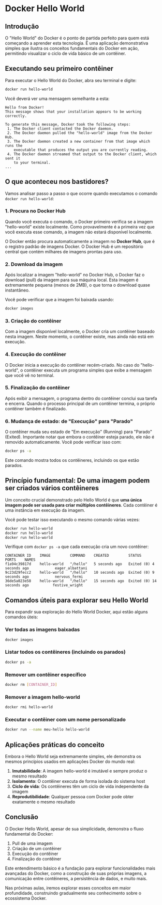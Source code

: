 # Docker Hello World

## Introdução

O "Hello World" do Docker é o ponto de partida perfeito para quem está começando a aprender esta tecnologia. É uma aplicação demonstrativa simples que ilustra os conceitos fundamentais do Docker em ação, permitindo visualizar o ciclo de vida básico de um contêiner.

## Executando seu primeiro contêiner

Para executar o Hello World do Docker, abra seu terminal e digite:

```bash
docker run hello-world
```

Você deverá ver uma mensagem semelhante a esta:

```
Hello from Docker!
This message shows that your installation appears to be working correctly.

To generate this message, Docker took the following steps:
 1. The Docker client contacted the Docker daemon.
 2. The Docker daemon pulled the "hello-world" image from the Docker Hub.
 3. The Docker daemon created a new container from that image which runs the
    executable that produces the output you are currently reading.
 4. The Docker daemon streamed that output to the Docker client, which sent it
    to your terminal.
...
```

## O que aconteceu nos bastidores?

Vamos analisar passo a passo o que ocorre quando executamos o comando `docker run hello-world`:

### 1. Procura no Docker Hub

Quando você executa o comando, o Docker primeiro verifica se a imagem "hello-world" existe localmente. Como provavelmente é a primeira vez que você executa esse comando, a imagem não estará disponível localmente.

O Docker então procura automaticamente a imagem no **Docker Hub**, que é o registro padrão de imagens Docker. O Docker Hub é um repositório central que contém milhares de imagens prontas para uso.

### 2. Download da imagem

Após localizar a imagem "hello-world" no Docker Hub, o Docker faz o download (pull) da imagem para sua máquina local. Esta imagem é extremamente pequena (menos de 2MB), o que torna o download quase instantâneo.

Você pode verificar que a imagem foi baixada usando:

```bash
docker images
```

### 3. Criação do contêiner

Com a imagem disponível localmente, o Docker cria um contêiner baseado nesta imagem. Neste momento, o contêiner existe, mas ainda não está em execução.

### 4. Execução do contêiner

O Docker inicia a execução do contêiner recém-criado. No caso do "hello-world", o contêiner executa um programa simples que exibe a mensagem que você vê no terminal.

### 5. Finalização do contêiner

Após exibir a mensagem, o programa dentro do contêiner conclui sua tarefa e encerra. Quando o processo principal de um contêiner termina, o próprio contêiner também é finalizado.

### 6. Mudança de estado: de "Execução" para "Parado"

O contêiner muda seu estado de "Em execução" (Running) para "Parado" (Exited). Importante notar que embora o contêiner esteja parado, ele não é removido automaticamente. Você pode verificar isso com:

```bash
docker ps -a
```

Este comando mostra todos os contêineres, incluindo os que estão parados.

## Princípio fundamental: De uma imagem podem ser criados vários contêineres

Um conceito crucial demonstrado pelo Hello World é que **uma única imagem pode ser usada para criar múltiplos contêineres**. Cada contêiner é uma instância em execução da imagem.

Você pode testar isso executando o mesmo comando várias vezes:

```bash
docker run hello-world
docker run hello-world
docker run hello-world
```

Verifique com `docker ps -a` que cada execução cria um novo contêiner:

```
CONTAINER ID    IMAGE         COMMAND    CREATED         STATUS                     PORTS    NAMES
f1a94c39817d    hello-world   "/hello"   5 seconds ago   Exited (0) 4 seconds ago            eager_albattani
9c23d29fecc2    hello-world   "/hello"   10 seconds ago  Exited (0) 9 seconds ago            nervous_fermi
36de5a023e58    hello-world   "/hello"   15 seconds ago  Exited (0) 14 seconds ago           festive_wright
```

## Comandos úteis para explorar seu Hello World

Para expandir sua exploração do Hello World Docker, aqui estão alguns comandos úteis:

### Ver todas as imagens baixadas
```bash
docker images
```

### Listar todos os contêineres (incluindo os parados)
```bash
docker ps -a
```

### Remover um contêiner específico
```bash
docker rm [CONTAINER_ID]
```

### Remover a imagem hello-world
```bash
docker rmi hello-world
```

### Executar o contêiner com um nome personalizado
```bash
docker run --name meu-hello hello-world
```

## Aplicações práticas do conceito

Embora o Hello World seja extremamente simples, ele demonstra os mesmos princípios usados em aplicações Docker do mundo real:

1. **Imutabilidade**: A imagem hello-world é imutável e sempre produz o mesmo resultado
2. **Isolamento**: O contêiner executa de forma isolada do sistema host
3. **Ciclo de vida**: Os contêineres têm um ciclo de vida independente da imagem
4. **Reprodutibilidade**: Qualquer pessoa com Docker pode obter exatamente o mesmo resultado

## Conclusão

O Docker Hello World, apesar de sua simplicidade, demonstra o fluxo fundamental do Docker:
1. Pull de uma imagem
2. Criação de um contêiner
3. Execução do contêiner
4. Finalização do contêiner

Este entendimento básico é a fundação para explorar funcionalidades mais avançadas do Docker, como a construção de suas próprias imagens, a comunicação entre contêineres, a persistência de dados, e muito mais.

Nas próximas aulas, iremos explorar esses conceitos em maior profundidade, construindo gradualmente seu conhecimento sobre o ecossistema Docker.
